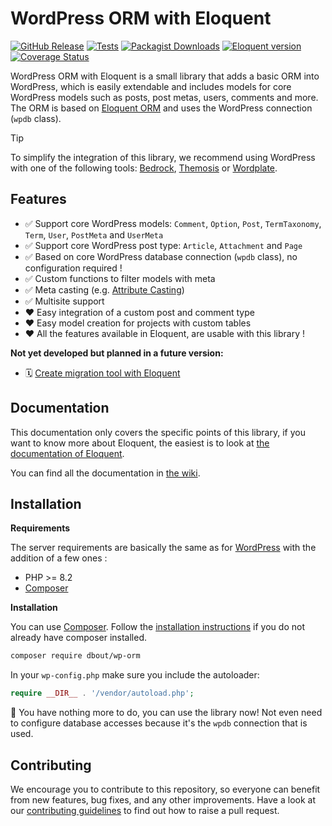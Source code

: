 # WordPress ORM with Eloquent

[![GitHub Release](https://img.shields.io/github/v/release/dimitriBouteille/wp-orm)](https://github.com/dimitriBouteille/wp-orm/releases)
[![Tests](https://img.shields.io/github/actions/workflow/status/dimitriBouteille/wp-orm/tests.yml?label=tests)](https://github.com/dimitriBouteille/wp-orm/actions/workflows/tests.yml)
[![Packagist Downloads](https://img.shields.io/packagist/dt/dbout/wp-orm?color=yellow)](https://packagist.org/packages/dbout/wp-orm)
[![Eloquent version](https://img.shields.io/packagist/dependency-v/dbout/wp-orm/illuminate%2Fdatabase?color=orange)](https://github.com/dimitriBouteille/wp-orm/blob/main/composer.json)
[![Coverage Status](https://coveralls.io/repos/github/dimitriBouteille/wp-orm/badge.svg?branch=main)](https://coveralls.io/github/dimitriBouteille/wp-orm)

WordPress ORM with Eloquent is a small library that adds a basic ORM into WordPress, which is easily extendable and includes models for core WordPress models such as posts, post metas, users, comments and more.
The ORM is based on [Eloquent ORM](https://laravel.com/docs/eloquent) and uses the WordPress connection (`wpdb` class).

> [!TIP]
> To simplify the integration of this library, we recommend using WordPress with one of the following tools: [Bedrock](https://roots.io/bedrock/), [Themosis](https://framework.themosis.com/) or [Wordplate](https://github.com/wordplate/wordplate#readme).

## Features

- ✅ Support core WordPress models: `Comment`, `Option`, `Post`, `TermTaxonomy`, `Term`, `User`, `PostMeta` and `UserMeta`
- ✅ Support core WordPress post type: `Article`, `Attachment` and `Page`
- ✅ Based on core WordPress database connection (`wpdb` class), no configuration required !
- ✅ Custom functions to filter models with meta
- ✅ Meta casting (e.g. [Attribute Casting](https://laravel.com/docs/eloquent-mutators#attribute-casting))
- ✅ Multisite support
- ❤️ Easy integration of a custom post and comment type
- ❤️ Easy model creation for projects with custom tables
- ❤️ All the features available in Eloquent, are usable with this library !

**Not yet developed but planned in a future version:**

- 🗓️ [Create migration tool with Eloquent](https://github.com/dimitriBouteille/wp-orm/issues/28)

## Documentation

This documentation only covers the specific points of this library, if you want to know more about Eloquent, the easiest is to look at [the documentation of Eloquent](https://laravel.com/doc/eloquent).

You can find all the documentation in [the wiki](https://github.com/dimitriBouteille/wp-orm/wiki).

## Installation

**Requirements**

The server requirements are basically the same as for [WordPress](https://wordpress.org/about/requirements/) with the addition of a few ones :

- PHP >= 8.2
- [Composer](https://getcomposer.org/)

**Installation**

You can use [Composer](https://getcomposer.org/). Follow the [installation instructions](https://getcomposer.org/doc/00-intro.md) if you do not already have composer installed.

~~~bash
composer require dbout/wp-orm
~~~

In your `wp-config.php` make sure you include the autoloader:

~~~php
require __DIR__ . '/vendor/autoload.php';
~~~

🎉 You have nothing more to do, you can use the library now! Not even need to configure database accesses because it's the `wpdb` connection that is used.

## Contributing

We encourage you to contribute to this repository, so everyone can benefit from new features, bug fixes, and any other improvements. Have a look at our [contributing guidelines](CONTRIBUTING.md) to find out how to raise a pull request.
